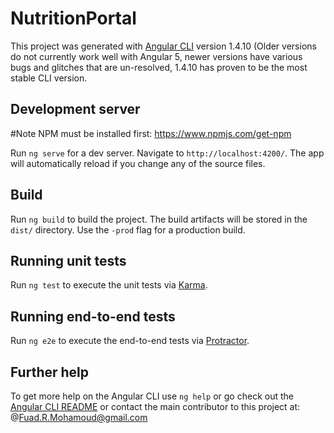 # NutritionPortal

This project was generated with [Angular CLI](https://github.com/angular/angular-cli) version 1.4.10 (Older versions do not currently work well with Angular 5, newer versions have various bugs and glitches that are un-resolved, 1.4.10 has proven to be the most stable CLI version.

## Development server

#Note NPM must be installed first: https://www.npmjs.com/get-npm

Run `ng serve` for a dev server. Navigate to `http://localhost:4200/`. The app will automatically reload if you change any of the source files.


## Build

Run `ng build` to build the project. The build artifacts will be stored in the `dist/` directory. Use the `-prod` flag for a production build.

## Running unit tests

Run `ng test` to execute the unit tests via [Karma](https://karma-runner.github.io).

## Running end-to-end tests

Run `ng e2e` to execute the end-to-end tests via [Protractor](http://www.protractortest.org/).

## Further help

To get more help on the Angular CLI use `ng help` or go check out the [Angular CLI README](https://github.com/angular/angular-cli/blob/master/README.md) or contact the main contributor to this project at:  @Fuad.R.Mohamoud@gmail.com
